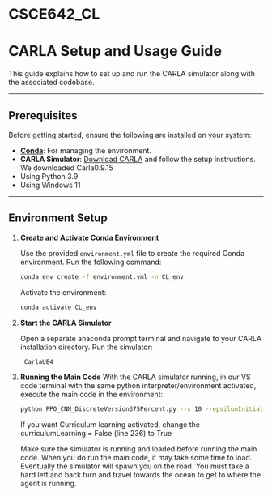 # CSCE642_CL
# CARLA Setup and Usage Guide

This guide explains how to set up and run the CARLA simulator along with the associated codebase.

---

## Prerequisites

Before getting started, ensure the following are installed on your system:

- **[Conda](https://docs.conda.io/en/latest/miniconda.html)**: For managing the environment.
- **CARLA Simulator**: [Download CARLA](https://github.com/carla-simulator/carla/blob/master/Docs/download.md) and follow the setup instructions. We downloaded Carla0.9.15
- Using Python 3.9
- Using Windows 11

---

## Environment Setup

1. **Create and Activate Conda Environment**

   Use the provided `environment.yml` file to create the required Conda environment. Run the following command:

   ```bash
   conda env create -f environment.yml -n CL_env
   ```
   Activate the environment:
   ```bash
   conda activate CL_env
   ```

2. **Start the CARLA Simulator**

   Open a separate anaconda prompt terminal and navigate to your CARLA installation directory. Run the simulator:
   ```bash
    CarlaUE4
   ```
3. **Running the Main Code**
   With the CARLA simulator running, in our VS code terminal with the same python interpreter/environment activated, execute the main code in the environment:
   ```bash
   python PPO_CNN_DiscreteVersion375Percent.py --s 10 --epsilonInitial 1 --discount .15 --throttle .5 --preview true --numEpisodes 1 -l y -q 20000
   ```
   If you want Curriculum learning activated, change the curriculumLearning = False (line 236) to True

   Make sure the simulator is running and loaded before running the main code. When you do run the main code, it may take some time to load. Eventually the simulator will spawn you on the road. You must take a hard left and back turn and travel towards the ocean to get to where the agent is running.
   
